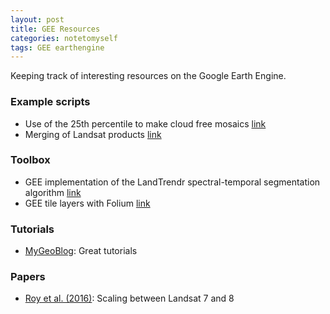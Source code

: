 ```yaml
---
layout: post
title: GEE Resources
categories: notetomyself
tags: GEE earthengine
---
```


Keeping track of interesting resources on the Google Earth Engine.

### Example scripts

- Use of the 25th percentile to make cloud free mosaics [link](https://code.earthengine.google.com/643c86f713c64dea1d921358b8da0530) 
- Merging of Landsat products [link](https://code.earthengine.google.com/62e1d22b56a11404dbfdbf49d6179f91)


### Toolbox
- GEE implementation of the LandTrendr spectral-temporal segmentation algorithm [link](https://github.com/eMapR/LT-GEE)
- GEE tile layers with Folium [link](https://github.com/mccarthyryanc/folium_gee)

### Tutorials
- [MyGeoBlog](https://mygeoblog.com): Great tutorials

### Papers
- [Roy et al. (2016)](https://www-sciencedirect-com.ezlibproxy1.ntu.edu.sg/science/article/pii/S0034425715302455): Scaling between Landsat 7 and 8

